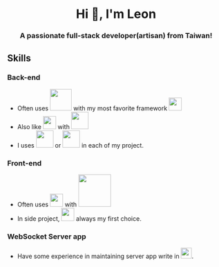 <h1 align="center">Hi 👋, I'm Leon</h1>
<h3 align="center">A passionate full-stack developer(artisan) from Taiwan!</h3>

<h2>Skills</h2>

<h3>Back-end</h3>

 - Often uses <img width="50" src="https://cdn.worldvectorlogo.com/logos/php-1.svg">  with  my most favorite framework <img width="30" src="https://cdn.worldvectorlogo.com/logos/laravel-2.svg">
 - Also like <img width="30" src="https://cdn.worldvectorlogo.com/logos/typescript.svg">  with  <img width="40" src="https://d33wubrfki0l68.cloudfront.net/e937e774cbbe23635999615ad5d7732decad182a/26072/logo-small.ede75a6b.svg">
 - I uses <img width="40" src="https://cdn.worldvectorlogo.com/logos/mysql-6.svg"> or <img width="40" src="https://cdn.worldvectorlogo.com/logos/mariadb.svg"> in each of my project.

 <h3>Front-end</h3>

 - Often uses <img width="30" src="https://cdn.worldvectorlogo.com/logos/logo-javascript.svg"> with <img width="75" src="https://cdn.worldvectorlogo.com/logos/jquery-2.svg">
 - In side project, <img width="30" src="https://cdn.worldvectorlogo.com/logos/angular-icon-1.svg"> always my first choice.

<h3>WebSocket Server app</h3>

 - Have some experience in maintaining server app write in <img width="25" src="https://cdn.worldvectorlogo.com/logos/gopher.svg">.

